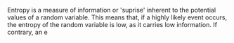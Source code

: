 Entropy is a measure of information or 'suprise' inherent to the potential values of a random variable. This means that, if a highly likely event occurs, the entropy of the random variable is low, as it carries low information. If contrary, an e